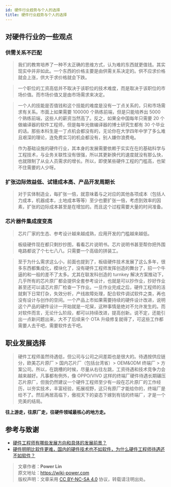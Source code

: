 ```yaml
---
id: 硬件行业趋势与个人的选择
title: 硬件行业趋势与个人的选择
---
```


## 对硬件行业的一些观点

### 供需关系不匹配

> 我们的教育培养了一种不太正确的思维方式，认为难的东西就更值钱。其实现实中并非如此。一个东西的价格主要是由供需关系决定的。供不应求价格就会上涨，供大于求价格就会下跌。

> 一个职位的工资高低并不取决于该职位的技术难度，而是取决于该职位的市场价值。而市场价值又是由市场需求来决定。

> 一个人的技能是否值钱和这个技能的难度是没有一丁点关系的，只和市场需求有关系。市面上如果需要 100000 个熟练前端，但是只能培养出 5000 个熟练前端，这些人的薪资当然高了。反之，如果全中国每年只需要 20 个做编译器的软件工程师，但是每年光做编译器的博士研究生都有 30 个毕业的话。那些本科生是一丁点机会都没有的，无论你在大学四年中学了多么难且艰深的理论，连免费实习的机会都没有，别人嫌你浪费电。

> 作为基础设施的硬件行业，其本身的发展需要依赖于实实在在的基础科学与工程技术，与业务关联性没有很强，所以其更新换代的速度就没有那么快，也就限制了从业人员需求的增长。所以，即使某些硬件工程的门槛高，也架不住需要的人少呀。

### 扩张边际效益低、试错成本高、产品开发周期长

> 对于实体制造业，每扩张一倍，就意味着与之对应的其他各项成本（包括人力成本，机器成本，土地成本等等）至少也要扩张一倍，考虑到效率的因素，扩张的边际成本甚至是在增加的。而且这个过程需要大量的时间准备。

### 芯片器件集成度变高

> 芯片厂家的生态、参考设计越来越成熟，应用开发的门槛越来越低。

> 板级硬件现在都只剩抄抄图，看看芯片说明书。芯片说明书甚至帮你把外围电路都说了个七七八八。只需要一个高级的拼装工。

> 至于为什么需求这么小，前面也提到了，板级硬件技术发展了这么多年，很多东西都集成化，模块化了，没有硬件工程师发挥创造的舞台了，招一个牛逼的和一般的差不了太多。尤其在联发科创造的 turnkey 解决方案推动下，几乎所有的芯片原厂都会提供全套参考设计，也就是可以抄作业，抄好作业甚至还可以请芯片原厂检查一下作业。一旦作业完成之后，硬件工程师的活就剩下日常打杂，失效分析，产线故障处理，配合软件调试软件之类，再也没有设计与创作的空间。一个产品上市如果需要持续的硬件设计改进，说明这个产品的硬件设计一开始就是一坨屎，这种事情是绝对不允许发生的。而对软件而言，无论什么阶段，都可以持续改进，提高创新。说不定，还能引出一点新问题出来，大不了后续来个 OTA 升级修复就得了，可这些工作都需要人去干吧，需要软件去干吧。

## 职业发展选择

> 硬件工程师虽然待遇低，但公司与公司之间差距也是很大的。待遇按供应链分，欧美芯片原厂 > 国内芯片厂（包括台湾省）> OEM&ODM 终端厂 > 方案公司。所以，在跳槽的时候，尽量从右往左跳，工资待遇和技术竞争力会越来越好。凡事都有例外，像 OPPO/VIVO 这样的终端厂硬件待遇长期碾压芯片原厂，但我仍然建议一个硬件工程师至少有一段在芯片原厂的工作经历，以夯实技术，丰富经验，拓展视野，这只有原厂才能给你的，终端厂是给不了。然后再居高临下，傲视天下的姿态下嫁到有钱的终端厂，才是一个完美的结局。

**往上游走，往原厂走，往硬件领域最核心的地方走。**

## 参考与致谢

- [硬件工程师有哪些发展方向和具体的发展前景？](https://www.zhihu.com/question/303073976/answer/2409911089)
- [硬件明明比软件更难，国内的硬件技术也不如软件，为什么硬件工程师待遇还不如软件？](https://www.zhihu.com/question/418963577)

> 文章作者：**Power Lin**  
> 原文地址：<https://wiki-power.com>  
> 版权声明：文章采用 [CC BY-NC-SA 4.0](https://creativecommons.org/licenses/by/4.0/deed.zh) 协议，转载请注明出处。
